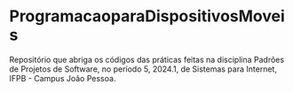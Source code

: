 # ProgramacaoparaDispositivosMoveis
 Repositório que abriga os códigos das práticas feitas na disciplina Padrões de Projetos de Software, no período 5, 2024.1, de Sistemas para Internet, IFPB - Campus João Pessoa.
